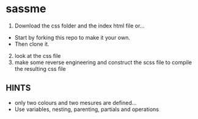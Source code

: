 # sassme
1. Download the css folder and the index html file or...
- Start by forking this repo to make it your own. 
- Then clone it.
2. look at the css file
3. make some reverse engineering and construct the scss file to compile the resulting css file 
## HINTS
- only two colours and two mesures are defined...
- Use variables, nesting, parenting, partials and operations
